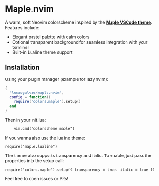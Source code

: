 # Maple.nvim

A warm, soft Neovim colorscheme inspired by the [**Maple VSCode theme**](https://github.com/subframe7536/vscode-theme-maple).  
Features include:

- Elegant pastel palette with calm colors
- Optional transparent background for seamless integration with your terminal
- Built-in Lualine theme support

## Installation

Using your plugin manager (example for lazy.nvim):

```lua
{
  "lucasgalvao/maple.nvim",
  config = function()
    require("colors.maple").setup()
  end
}
```

Then in your init.lua:

```
    vim.cmd("colorscheme maple")
```

If you wanna also use the lualine theme:

```
require("maple.lualine")
```

The theme also supports transparency and italic. To enable, just pass the properties into the setup call:

```
require("colors.maple").setup({ transparency = true, italic = true })
```

Feel free to open issues or PRs!
